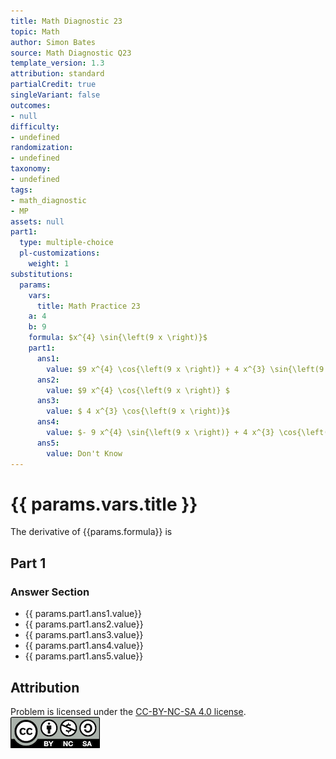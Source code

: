 ```yaml
---
title: Math Diagnostic 23
topic: Math
author: Simon Bates
source: Math Diagnostic Q23
template_version: 1.3
attribution: standard
partialCredit: true
singleVariant: false
outcomes:
- null
difficulty:
- undefined
randomization:
- undefined
taxonomy:
- undefined
tags:
- math_diagnostic
- MP
assets: null
part1:
  type: multiple-choice
  pl-customizations:
    weight: 1
substitutions:
  params:
    vars:
      title: Math Practice 23
    a: 4
    b: 9
    formula: $x^{4} \sin{\left(9 x \right)}$
    part1:
      ans1:
        value: $9 x^{4} \cos{\left(9 x \right)} + 4 x^{3} \sin{\left(9 x \right)}$
      ans2:
        value: $9 x^{4} \cos{\left(9 x \right)} $
      ans3:
        value: $ 4 x^{3} \cos{\left(9 x \right)}$
      ans4:
        value: $- 9 x^{4} \sin{\left(9 x \right)} + 4 x^{3} \cos{\left(9 x \right)}$
      ans5:
        value: Don't Know
---
```

# {{ params.vars.title }}
The derivative of {{params.formula}} is

## Part 1

### Answer Section

- {{ params.part1.ans1.value}}
- {{ params.part1.ans2.value}}
- {{ params.part1.ans3.value}}
- {{ params.part1.ans4.value}}
- {{ params.part1.ans5.value}}

## Attribution

Problem is licensed under the [CC-BY-NC-SA 4.0 license](https://creativecommons.org/licenses/by-nc-sa/4.0/).<br> ![The Creative Commons 4.0 license requiring attribution-BY, non-commercial-NC, and share-alike-SA license.](https://raw.githubusercontent.com/firasm/bits/master/by-nc-sa.png)